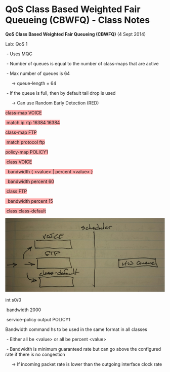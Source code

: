 # QoS Class Based Weighted Fair Queueing (CBWFQ) - Class Notes

**QoS Class Based Weighted Fair Queueing \(CBWFQ\)** \(4 Sept 2014\)

Lab: QoS 1

 \- Uses MQC

 \- Number of queues is equal to the number of class\-maps that are active

 \- Max number of queues is 64

     \-\> queue\-length = 64

 \- If the queue is full, then by default tail drop is used

     \-\> Can use Random Early Detection \(RED\)

<span style="background-color: #ffaaaa">class\-map VOICE</span>

<span style="background-color: #ffaaaa"> match ip rtp 16384 16384</span>

<span style="background-color: #ffaaaa">class\-map FTP</span>

<span style="background-color: #ffaaaa"> match protocol ftp</span>

<span style="background-color: #ffaaaa">policy\-map POLICY1</span>

<span style="background-color: #ffaaaa"> class VOICE</span>

<span style="background-color: #ffaaaa">  bandwidth { \<value\> | percent \<value\> }</span>

<span style="background-color: #ffaaaa">  bandwidth percent 60</span>

<span style="background-color: #ffaaaa"> class FTP</span>

<span style="background-color: #ffaaaa">  bandwidth percent 15</span>

<span style="background-color: #ffaaaa"> class class\-default</span>

![20141015_154530-1.jpeg](image/20141015_154530-1.jpeg)

int s0/0

 bandwidth 2000

 service\-policy output POLICY1

Bandwidth command hs to be used in the same format in all classes

 \- Either all be \<value\> or all be percent \<value\>

 \- Bandwidth is minimum guaranteed rate but can go above the configured rate if there is no congestion

     \-\> If incoming packet rate is lower than the outgoing interface clock rate
